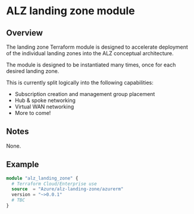 # ALZ landing zone module

## Overview

The landing zone Terraform module is designed to accelerate deployment of the individual landing zones into the ALZ conceptual architecture.

The module is designed to be instantiated many times, once for each desired landing zone.

This is currently split logically into the following capabilities:

- Subscription creation and management group placement
- Hub & spoke networking
- Virtual WAN networking
- More to come!

## Notes

None.

## Example

```terraform
module "alz_landing_zone" {
  # Terraform Cloud/Enterprise use
  source  = "Azure/alz-landing-zone/azurerm"
  version = "~>0.0.1"
  # TBC
}
```

